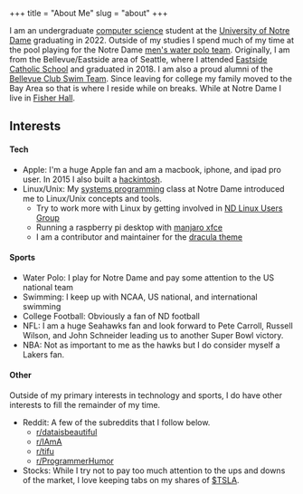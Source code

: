 +++
title = "About Me"
slug = "about"
+++

I am an undergraduate [computer science](https://cse.nd.edu/) student at the [University of Notre Dame](https://www.nd.edu/) graduating in 2022. Outside of my studies I spend much of my time at the pool playing for the Notre Dame [men's water polo team](http://sites.nd.edu/waterpolo/). Originally, I am from the Bellevue/Eastside area of Seattle, where I attended [Eastside Catholic School](https://www.eastsidecatholic.org/) and graduated in 2018. I am also a proud alumni of the [Bellevue Club Swim Team](https://www.teamunify.com/team/onsbcst/page/home). Since leaving for college my family moved to the Bay Area so that is where I reside while on breaks. While at Notre Dame I live in [Fisher Hall](https://fisher.nd.edu/#/). 


## Interests

#### Tech
* Apple: I'm a huge Apple fan and am a macbook, iphone, and ipad pro user. In 2015 I also built a [hackintosh](https://www.tonymacx86.com/).
* Linux/Unix: My [systems programming](https://www3.nd.edu/~pbui/teaching/cse.20289.sp20/) class at Notre Dame introduced me to Linux/Unix concepts and tools. 
	- Try to work more with Linux by getting involved in [ND Linux Users Group](https://ndlug.org/)
	- Running a raspberry pi desktop with [manjaro xfce](https://manjaro.org/download/#raspberry-pi-4-xfce)
	- I am a contributor and maintainer for the [dracula theme](https://draculatheme.com/tmux)

#### Sports
* Water Polo: I play for Notre Dame and pay some attention to the US national team
* Swimming: I keep up with NCAA, US national, and international swimming
* College Football: Obviously a fan of ND football
* NFL: I am a huge Seahawks fan and look forward to Pete Carroll, Russell Wilson, and John Schneider leading us to another Super Bowl victory.
* NBA: Not as important to me as the hawks but I do consider myself a Lakers fan.

#### Other
Outside of my primary interests in technology and sports, I do have other interests to fill the remainder of my time.
* Reddit: A few of the subreddits that I follow below.
	- [r/dataisbeautiful](https://www.reddit.com/r/dataisbeautiful/)
	- [r/IAmA](https://www.reddit.com/r/IAmA/)
	- [r/tifu](https://www.reddit.com/r/tifu/)
	- [r/ProgrammerHumor](https://www.reddit.com/r/ProgrammerHumor/)
* Stocks: While I try not to pay too much attention to the ups and downs of the market, I love keeping tabs on my shares of [$TSLA](https://www.google.com/search?tbm=fin&sxsrf=ALeKk03Pp1HW2qMpSEtBF9DZI1G1dQpUKg:1584860736269&q=NASDAQ:+TSLA&stick=H4sIAAAAAAAAAONgecRoyi3w8sc9YSmdSWtOXmNU4-IKzsgvd80rySypFJLgYoOy-KR4uLj0c_UNkrMzCnMqeBax8vg5Brs4BlophAT7OAIAxPKUqEkAAAA&biw=1440&bih=821#scso=_VQ53Xr6HBIG6-gSO_4i4AQ1:0).
